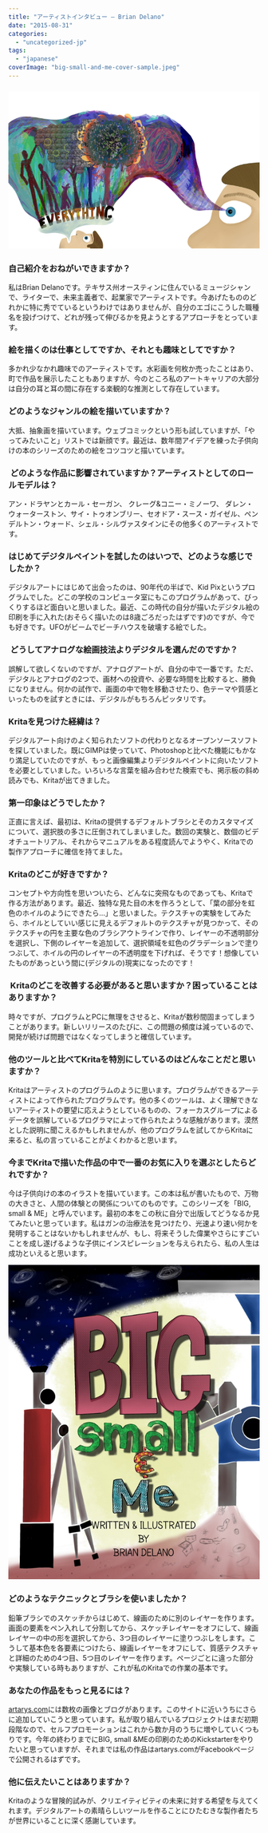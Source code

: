 ```yaml
---
title: "アーティストインタビュー – Brian Delano"
date: "2015-08-31"
categories: 
  - "uncategorized-jp"
tags: 
  - "japanese"
coverImage: "big-small-and-me-cover-sample.jpeg"
---
```


### [![big small and me 4 and 5 sample](images/big-small-and-me-4-and-5-sample.jpeg)](https://krita.org/wp-content/uploads/2015/08/big-small-and-me-4-and-5-sample.jpeg)

### 自己紹介をおねがいできますか？

私はBrian Delanoです。テキサス州オースティンに住んでいるミュージシャンで、ライターで、未来主義者で、起業家でアーティストです。今あげたもののどれかに特に秀でているというわけではありませんが、自分のエゴにこうした職種名を投げつけて、どれが残って伸びるかを見ようとするアプローチをとっています。

### 絵を描くのは仕事としてですか、それとも趣味としてですか？

多かれ少なかれ趣味でのアーティストです。水彩画を何枚か売ったことはあり、町で作品を展示したこともありますが、今のところ私のアートキャリアの大部分は自分の耳と耳の間に存在する楽観的な推測として存在しています。

### どのようなジャンルの絵を描いていますか？

大抵、抽象画を描いています。ウェブコミックという形も試していますが、「やってみたいこと」リストでは新顔です。最近は、数年間アイデアを練った子供向けの本のシリーズのための絵をコツコツと描いています。

###  どのような作品に影響されていますか？アーティストとしてのロールモデルは？

アン・ドラヤンとカール・セーガン、 クレーグ&コニー・ミノーワ、 ダレン・ウォーターストン、サイ・トゥオンブリー、セオドア・スース・ガイゼル、ペンデルトン・ウォード、シェル・シルヴァスタインにその他多くのアーティストです。

### はじめてデジタルペイントを試したのはいつで、どのような感じでしたか？

デジタルアートにはじめて出会ったのは、90年代の半ばで、Kid Pixというプログラムでした。どこの学校のコンピュータ室にもこのプログラムがあって、びっくりするほど面白いと思いました。最近、この時代の自分が描いたデジタル絵の印刷を手に入れた(おそらく描いたのは8歳ごろだったはずです)のですが、今でも好きです。UFOがビームでビーチハウスを破壊する絵でした。

###  どうしてアナログな絵画技法よりデジタルを選んだのですか？

誤解して欲しくないのですが、アナログアートが、自分の中で一番です。ただ、デジタルとアナログの2つで、画材への投資や、必要な時間を比較すると、勝負になりません。何かの試作で、画面の中で物を移動させたり、色テーマや質感といったものを試すときには、デジタルがもちろんピッタリです。

### Kritaを見つけた経緯は？

デジタルアート向けのよく知られたソフトの代わりとなるオープンソースソフトを探していました。既にGIMPは使っていて、Photoshopと比べた機能にもかなり満足していたのですが、もっと画像編集よりデジタルペイントに向いたソフトを必要としていました。いろいろな言葉を組み合わせた検索でも、掲示板の斜め読みでも、Kritaが出てきました。

### 第一印象はどうでしたか？

正直に言えば、最初は、Kritaの提供するデフォルトブラシとそのカスタマイズについて、選択肢の多さに圧倒されてしまいました。数回の実験と、数個のビデオチュートリアル、それからマニュアルをある程度読んでようやく、Kritaでの製作アプローチに確信を持てました。

### Kritaのどこが好きですか？

コンセプトや方向性を思いついたら、どんなに突飛なものであっても、Kritaで作る方法があります。最近、独特な見た目の木を作ろうとして、「葉の部分を虹色のホイルのようにできたら…」と思いました。テクスチャの実験をしてみたら、ホイルとしていい感じに見えるデフォルトのテクスチャが見つかって、そのテクスチャの円を主要な色のブラシアウトラインで作り、レイヤーの不透明部分を選択し、下側のレイヤーを追加して、選択領域を虹色のグラデーションで塗りつぶして、ホイルの円のレイヤーの不透明度を下げれば、そうです！想像していたものがあっという間に(デジタルの)現実になったのです！

###  Kritaのどこを改善する必要があると思いますか？困っていることはありますか？

時々ですが、プログラムとPCに無理をさせると、Kritaが数秒間固まってしまうことがあります。新しいリリースのたびに、この問題の頻度は減っているので、開発が続けば問題ではなくなってしまうと確信しています。

### 他のツールと比べてKritaを特別にしているのはどんなことだと思いますか？

Kritaはアーティストのプログラムのように思います。プログラムができるアーティストによって作られたプログラムです。他の多くのツールは、よく理解できないアーティストの要望に応えようとしているものの、フォーカスグループによるデータを誤解しているプログラマによって作られたような感触があります。漠然とした説明に聞こえるかもしれませんが、他のプログラムを試してからKritaに来ると、私の言っていることがよくわかると思います。

### 今までKritaで描いた作品の中で一番のお気に入りを選ぶとしたらどれですか？

今は子供向けの本のイラストを描いています。この本は私が書いたもので、万物の大きさと、人間の体験との関係についてのものです。このシリーズを「BIG, small & ME」と呼んでいます。最初の本をこの秋に自分で出版してどうなるか見てみたいと思っています。私はガンの治療法を見つけたり、光速より速い何かを発明することはないかもしれませんが、もし、将来そうした偉業やさらにすごいことを成し遂げるような子供にインスピレーションを与えられたら、私の人生は成功といえると思います。

[![big small and me cover sample](images/big-small-and-me-cover-sample.jpeg)](https://krita.org/wp-content/uploads/2015/08/big-small-and-me-cover-sample.jpeg)

### どのようなテクニックとブラシを使いましたか？

鉛筆ブラシでのスケッチからはじめて、線画のために別のレイヤーを作ります。画面の要素をペン入れして分割してから、スケッチレイヤーをオフにして、線画レイヤーの中の形を選択してから、3つ目のレイヤーに塗りつぶしをします。こうして基本色を各要素につけたら、線画レイヤーをオフにして、質感テクスチャと詳細のための4つ目、5つ目のレイヤーを作ります。ページごとに違った部分や実験している時もありますが、これが私のKritaでの作業の基本です。

### あなたの作品をもっと見るには？

[artarys.com](http://artarys.com/ "artarys.com")には数枚の画像とブログがあります。このサイトに近いうちにさらに追加していこうと思っています。私が取り組んでいるプロジェクトはまだ初期段階なので、セルフプロモーションはこれから数か月のうちに増やしていくつもりです。今年の終わりまでにBIG, small &MEの印刷のためのKickstarterをやりたいと思っていますが、それまでは私の作品はartarys.comがFacebookページで公開されるはずです。

### 他に伝えたいことはありますか？

Kritaのような冒険的試みが、クリエイティビティの未来に対する希望を与えてくれます。デジタルアートの素晴らしいツールを作ることにひたむきな製作者たちが世界にいることに深く感謝しています。
